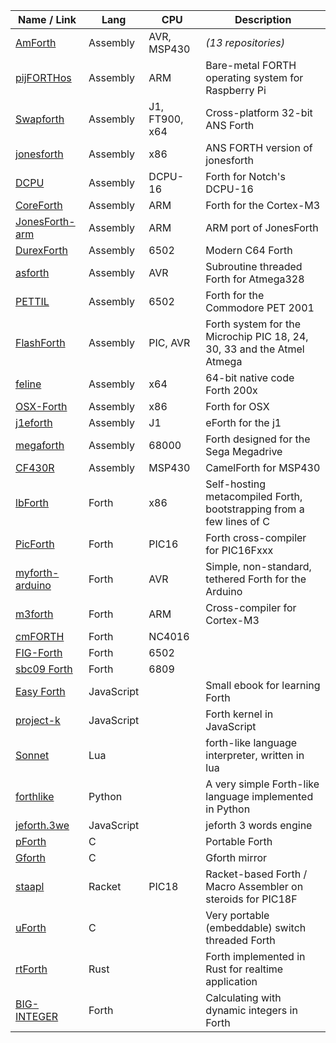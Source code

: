 Name / Link | Lang | CPU | Description
------------|------|-----|------------
[AmForth](https://github.com/search?q=amforth&type=Repositories&s=updated)|Assembly|AVR, MSP430|_(13 repositories)_
[pijFORTHos](https://github.com/organix/pijFORTHos)|Assembly|ARM|Bare-metal FORTH operating system for Raspberry Pi
[Swapforth](https://github.com/jamesbowman/swapforth)|Assembly|J1, FT900, x64|Cross-platform 32-bit ANS Forth
[jonesforth](https://github.com/chengchangwu/jonesforth)|Assembly|x86|ANS FORTH version of jonesforth
[DCPU](https://github.com/hellige/dcpu)|Assembly|DCPU-16|Forth for Notch's DCPU-16
[CoreForth](https://github.com/ekoeppen/CoreForth)|Assembly|ARM|Forth for the Cortex-M3
[JonesForth-arm](https://github.com/M2IHP13-admin/JonesForth-arm)|Assembly|ARM|ARM port of JonesForth
[DurexForth](https://github.com/jkotlinski/durexforth)|Assembly|6502|Modern C64 Forth
[asforth](https://github.com/nfz/asforth)|Assembly|AVR|Subroutine threaded Forth for Atmega328
[PETTIL](https://github.com/chitselb/pettil)|Assembly|6502|Forth for the Commodore PET 2001
[FlashForth](https://github.com/oh2aun/flashforth)|Assembly|PIC, AVR|Forth system for the Microchip PIC 18, 24, 30, 33 and the Atmel Atmega 
[feline](https://github.com/gnooth/feline)|Assembly|x64|64-bit native code Forth 200x
[OSX-Forth](https://github.com/vygr/OSX-Forth)|Assembly|x86|Forth for OSX
[j1eforth](https://github.com/samawati/j1eforth)|Assembly|J1|eForth for the j1
[megaforth](https://github.com/ehaliewicz/megaforth)|Assembly|68000|Forth designed for the Sega Megadrive
[CF430R](https://github.com/mikalus/CF430FR)|Assembly|MSP430|CamelForth for MSP430
[lbForth](https://github.com/larsbrinkhoff/lbForth)|Forth|x86|Self-hosting metacompiled Forth, bootstrapping from a few lines of C
[PicForth](https://github.com/samueltardieu/picforth)|Forth|PIC16|Forth cross-compiler for PIC16Fxxx
[myforth-arduino](https://github.com/CharleyShattuck/myforth-arduino)|Forth|AVR|Simple, non-standard, tethered Forth for the Arduino
[m3forth](https://github.com/oco2000/m3forth)|Forth|ARM|Cross-compiler for Cortex-M3
[cmFORTH](https://github.com/ForthHub/cmFORTH)|Forth|NC4016
[FIG-Forth](https://github.com/ForthHub/FIG-Forth)|Forth|6502
[sbc09 Forth](https://github.com/6809/sbc09)|Forth|6809
[Easy Forth](https://github.com/skilldrick/easyforth)|JavaScript| |Small ebook for learning Forth
[project-k](https://github.com/hcchengithub/project-k)|JavaScript| |Forth kernel in JavaScript
[Sonnet](https://github.com/doy/sonnet)|Lua| |forth-like language interpreter, written in lua
[forthlike](https://github.com/Omnifarious/forthlike)|Python| |A very simple Forth-like language implemented in Python
[jeforth.3we](https://github.com/hcchengithub/jeforth.3we)|JavaScript| |jeforth 3 words engine
[pForth](https://github.com/philburk/pforth)|C| |Portable Forth
[Gforth](https://github.com/forthy42/gforth)|C| |Gforth mirror
[staapl](https://github.com/zwizwa/staapl)|Racket|PIC18|Racket-based Forth / Macro Assembler on steroids for PIC18F
[uForth](https://github.com/tcoram/uforth)|C| |Very portable (embeddable) switch threaded Forth
[rtForth](https://github.com/chengchangwu/rtforth)|Rust| |Forth implemented in Rust for realtime application
[BIG-INTEGER](https://github.com/Lehs/BIG-INTEGER-ANS-FORTH)|Forth| |Calculating with dynamic integers in Forth
